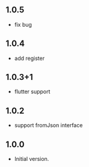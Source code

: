 ## 1.0.5

- fix bug

## 1.0.4

- add register

## 1.0.3+1

- flutter support

## 1.0.2

- support fromJson interface

## 1.0.0

- Initial version.

